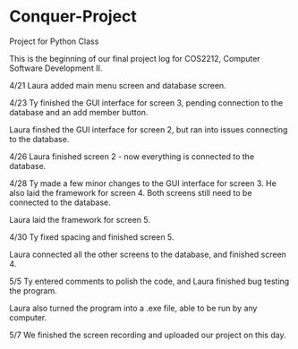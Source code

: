 # Conquer-Project
Project for Python Class

This is the beginning of our final project log for COS2212, Computer Software Development II.

4/21 Laura added main menu screen and database screen. 

4/23 Ty finished the GUI interface for screen 3, pending connection to the database and an add member button. 

Laura finshed the GUI interface for screen 2, but ran into issues connecting to the database. 

4/26 Laura finished screen 2 - now everything is connected to the database. 

4/28 Ty made a few minor changes to the GUI interface for screen 3. He also laid the framework for screen 4. Both screens still need to be connected to the database.

Laura laid the framework for screen 5.

4/30 Ty fixed spacing and finished screen 5. 

Laura connected all the other screens to the database, and finished screen 4.

5/5 Ty entered comments to polish the code, and Laura finished bug testing the program.

Laura also turned the program into a .exe file, able to be run by any computer.

5/7 We finished the screen recording and uploaded our project on this day.
